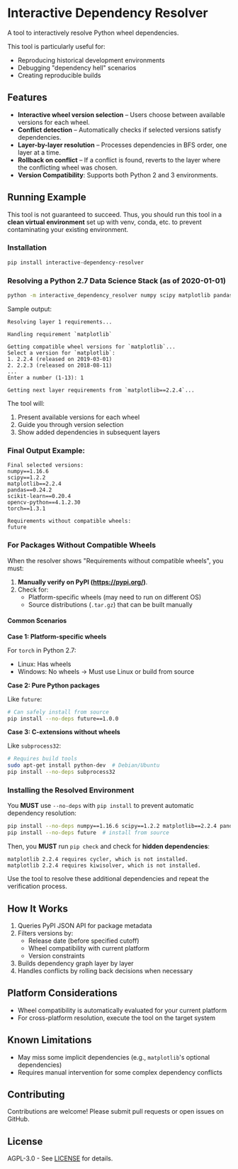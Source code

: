# Interactive Dependency Resolver

A tool to interactively resolve Python wheel dependencies.

This tool is particularly useful for:

- Reproducing historical development environments
- Debugging "dependency hell" scenarios
- Creating reproducible builds

## Features

- **Interactive wheel version selection** – Users choose between available versions for each wheel.
- **Conflict detection** – Automatically checks if selected versions satisfy dependencies.
- **Layer-by-layer resolution** – Processes dependencies in BFS order, one layer at a time.
- **Rollback on conflict** – If a conflict is found, reverts to the layer where the conflicting wheel was chosen.
- **Version Compatibility**: Supports both Python 2 and 3 environments.

## Running Example

This tool is not guaranteed to succeed. Thus, you should run this tool in a **clean virtual environment** set up with venv, conda, etc. to prevent contaminating your existing environment.

### Installation

```bash
pip install interactive-dependency-resolver
```

### Resolving a Python 2.7 Data Science Stack (as of 2020-01-01)

```bash
python -m interactive_dependency_resolver numpy scipy matplotlib pandas scikit-learn opencv-python torch --date 2020-01-01
```

Sample output:

```
Resolving layer 1 requirements...

Handling requirement `matplotlib`

Getting compatible wheel versions for `matplotlib`...
Select a version for `matplotlib`:
1. 2.2.4 (released on 2019-03-01)
2. 2.2.3 (released on 2018-08-11)
...
Enter a number (1-13): 1

Getting next layer requirements from `matplotlib==2.2.4`...
```

The tool will:
1. Present available versions for each wheel
2. Guide you through version selection
3. Show added dependencies in subsequent layers

### Final Output Example:

```
Final selected versions:
numpy==1.16.6
scipy==1.2.2
matplotlib==2.2.4
pandas==0.24.2
scikit-learn==0.20.4
opencv-python==4.1.2.30
torch==1.3.1

Requirements without compatible wheels:
future
```

### For Packages Without Compatible Wheels

When the resolver shows "Requirements without compatible wheels", you must:

1. **Manually verify on PyPI (https://pypi.org/)**.
2. Check for:
   - Platform-specific wheels (may need to run on different OS)
   - Source distributions (`.tar.gz`) that can be built manually

#### Common Scenarios

**Case 1: Platform-specific wheels**

For `torch` in Python 2.7:
- Linux: Has wheels
- Windows: No wheels -> Must use Linux or build from source

**Case 2: Pure Python packages**

Like `future`:

```bash
# Can safely install from source
pip install --no-deps future==1.0.0
```

**Case 3: C-extensions without wheels**

Like `subprocess32`:

```bash
# Requires build tools
sudo apt-get install python-dev  # Debian/Ubuntu
pip install --no-deps subprocess32
```

### Installing the Resolved Environment

You **MUST** use `--no-deps` with `pip install` to prevent automatic dependency resolution:

```bash
pip install --no-deps numpy==1.16.6 scipy==1.2.2 matplotlib==2.2.4 pandas==0.24.2 scikit-learn==0.20.4 opencv-python==4.1.2.30 torch==1.3.1
pip install --no-deps future  # install from source
```

Then, you **MUST** run `pip check` and check for **hidden dependencies**:

```
matplotlib 2.2.4 requires cycler, which is not installed.
matplotlib 2.2.4 requires kiwisolver, which is not installed.
```

Use the tool to resolve these additional dependencies and repeat the verification process.

## How It Works

1. Queries PyPI JSON API for package metadata
2. Filters versions by:
   - Release date (before specified cutoff)
   - Wheel compatibility with current platform
   - Version constraints
3. Builds dependency graph layer by layer
4. Handles conflicts by rolling back decisions when necessary

## Platform Considerations

- Wheel compatibility is automatically evaluated for your current platform
- For cross-platform resolution, execute the tool on the target system

## Known Limitations

- May miss some implicit dependencies (e.g., `matplotlib`'s optional dependencies)
- Requires manual intervention for some complex dependency conflicts

## Contributing

Contributions are welcome! Please submit pull requests or open issues on GitHub.

## License

AGPL-3.0 - See [LICENSE](LICENSE) for details.